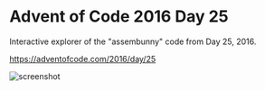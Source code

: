 # Advent of Code 2016 Day 25

Interactive explorer of the "assembunny" code from Day 25, 2016.

https://adventofcode.com/2016/day/25

![screenshot](https://user-images.githubusercontent.com/2023/203980146-d71b3da7-0bcf-4086-9e1a-c582e9ee7af6.png)

